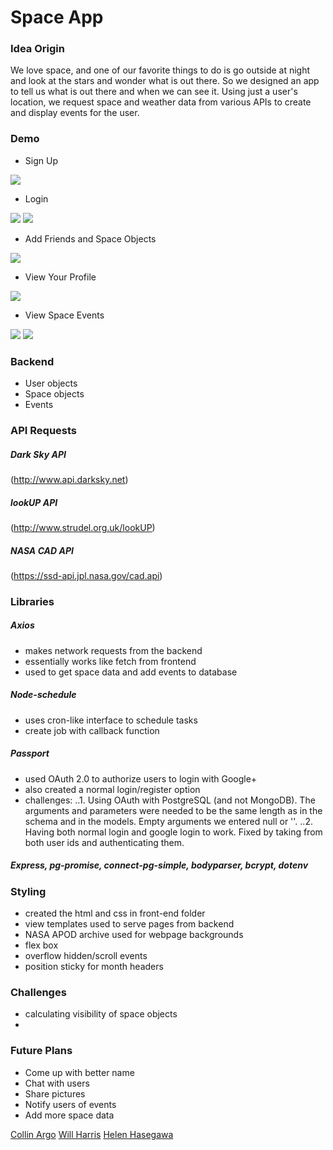 # Space App
### Idea Origin
We love space, and one of our favorite things to do is go outside at night and look at the stars and wonder what is out there. So we designed an app to tell us what is out there and when we can see it.
Using just a user's location, we request space and weather data from various APIs to create and display events for the user.

### Demo
* Sign Up
<!-- ![alt text](../../readme-images/demo-sign-up.png?raw=true) -->
<p>
    <img src='readme-images/demo-sign-up.png'>
</p>

* Login
<p>
    <img src='readme-images/demo-login.png'>
    <img src='readme-images/login-phone.png'>
</p>

* Add Friends and Space Objects
<p>
    <img src='readme-images/demo-add-friends.png'>
</p>

* View Your Profile
<p>
    <img src='readme-images/demo-profile.png'>
</p>

* View Space Events
<p>
    <img src='readme-images/demo-events.png'>
    <img src='readme-images/demo-events-phone.png'>
</p>


### Backend
* User objects
* Space objects
* Events

### API Requests
##### Dark Sky API
(http://www.api.darksky.net)
##### lookUP API
(http://www.strudel.org.uk/lookUP)
##### NASA CAD API
(https://ssd-api.jpl.nasa.gov/cad.api)

### Libraries
##### Axios
* makes network requests from the backend
* essentially works like fetch from frontend
* used to get space data and add events to database

##### Node-schedule
* uses cron-like interface to schedule tasks
* create job with callback function

##### Passport
* used OAuth 2.0 to authorize users to login with Google+
* also created a normal login/register option
* challenges: 
..1. Using OAuth with PostgreSQL (and not MongoDB). The arguments and parameters were needed to be the same length as in the schema and in the models. Empty arguments we entered null or ''.
..2. Having both normal login and google login to work. Fixed by taking from both user ids and authenticating them.  


##### Express, pg-promise, connect-pg-simple, bodyparser, bcrypt, dotenv

### Styling
* created the html and css in front-end folder
* view templates used to serve pages from backend
* NASA APOD archive used for webpage backgrounds
* flex box
* overflow hidden/scroll events
* position sticky for month headers

### Challenges
* calculating visibility of space objects
* 

### Future Plans
* Come up with better name
* Chat with users 
* Share pictures
* Notify users of events
* Add more space data


[Collin Argo](https://github.com/scollina)
[Will Harris](https://github.com/harriswill22)
[Helen Hasegawa](https://github.com/mkdir-helen)
